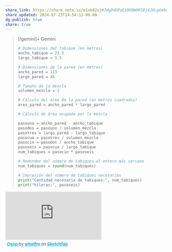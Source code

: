 ```yaml
---
share_link: https://share.note.sx/e1ok02sj#JdgDdGPuEzOKBWOKS8j4J6LgUxbeTUItAW3BHdkS6f0
share_updated: 2024-07-23T14:54:12-06:00
dg-publish: true
share: true
---
```



>[!gemini]+ Gemini
>```python
> # Dimensiones del tabique (en metros)
> ancho_tabique = 23.5
> largo_tabique = 5.5
> 
> # Dimensiones de la pared (en metros)
> ancho_pared = 113
> largo_pared = 46
> 
> # Tamaño de la mezcla
> volumen_mezcla = 1
> 
> # Cálculo del área de la pared (en metros cuadrados)
> area_pared = ancho_pared * largo_pared
>
> # Cálculo de área ocupada por la mezcla
>
>pasouno = ancho_pared - ancho_tabique
>pasodos = pasouno / volumen_mezcla
>pasotres = largo_pared - largo_tabique
>pasocua = pasotres / volumen_mezcla
>pasocin = pasodos / ancho_tabique
>pasoseis = pasocua / largo_tabique
>num_tabiques = pasocin * pasoseis
> 
> # Redondeo del número de tabiques al entero más cercano
> num_tabiques = round(num_tabiques)
> 
> # Impresión del número de tabiques necesarios
> print("Cantidad necesaria de tabiques:", num_tabiques)
> print("hileras:", pasoseis)
> ```

<!DOCTYPE html>
<html lang="en">
<head>
  <meta charset="UTF-8">
  <meta name="viewport" content="width=device-width, initial-scale=1.0">
  <title>Sketchfab Model Embed</title>
</head>
<body>
<div class="sketchfab-embed-wrapper"> <iframe title="Osop" frameborder="0" allowfullscreen mozallowfullscreen="true" webkitallowfullscreen="true" allow="autoplay; fullscreen; xr-spatial-tracking" xr-spatial-tracking execution-while-out-of-viewport execution-while-not-rendered web-share src="https://sketchfab.com/models/c1b2dbfa19684d6c96ce4625b5503b42/embed"> </iframe> <p style="font-size: 13px; font-weight: normal; margin: 5px; color: #4A4A4A;"> <a href="https://sketchfab.com/3d-models/osop-c1b2dbfa19684d6c96ce4625b5503b42?utm_medium=embed&utm_campaign=share-popup&utm_content=c1b2dbfa19684d6c96ce4625b5503b42" target="_blank" rel="nofollow" style="font-weight: bold; color: #1CAAD9;"> Osop </a> by <a href="https://sketchfab.com/kisinpall013?utm_medium=embed&utm_campaign=share-popup&utm_content=c1b2dbfa19684d6c96ce4625b5503b42" target="_blank" rel="nofollow" style="font-weight: bold; color: #1CAAD9;"> whatfm </a> on <a href="https://sketchfab.com?utm_medium=embed&utm_campaign=share-popup&utm_content=c1b2dbfa19684d6c96ce4625b5503b42" target="_blank" rel="nofollow" style="font-weight: bold; color: #1CAAD9;">Sketchfab</a></p></div>
</body>
</html>